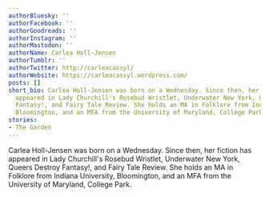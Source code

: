 ```yaml
---
authorBluesky: ''
authorFacebook: ''
authorGoodreads: ''
authorInstagram: ''
authorMastodon: ''
authorName: Carlea Holl-Jensen
authorTumblr: ''
authorTwitter: http://carleacassyl/
authorWebsite: https://carleacassyl.wordpress.com/
posts: []
short_bio: Carlea Holl-Jensen was born on a Wednesday. Since then, her fiction has
  appeared in Lady Churchill's Rosebud Wristlet, Underwater New York, Queers Destroy
  Fantasy!, and Fairy Tale Review. She holds an MA in Folklore from Indiana University,
  Bloomington, and an MFA from the University of Maryland, College Park.
stories:
- The Garden
---
```


Carlea Holl-Jensen was born on a Wednesday. Since then, her fiction has appeared in Lady Churchill's Rosebud Wristlet, Underwater New York, Queers Destroy Fantasy!, and Fairy Tale Review. She holds an MA in Folklore from Indiana University, Bloomington, and an MFA from the University of Maryland, College Park.